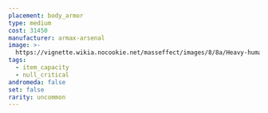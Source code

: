 ```yaml
---
placement: body_armor
type: medium
cost: 31450
manufacturer: armax-arsenal
image: >-
  https://vignette.wikia.nocookie.net/masseffect/images/8/8a/Heavy-human-Predator_H.png/revision/latest/scale-to-width-down/160?cb=20110516205041
tags:
  - item_capacity
  - null_critical
andromeda: false
set: false
rarity: uncommon
---
```

